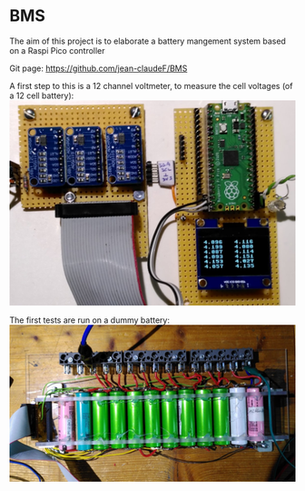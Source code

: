 # BMS
The aim of this project is to elaborate a battery mangement system based on a Raspi Pico controller

Git page: https://github.com/jean-claudeF/BMS

A first step to this is a 12 channel voltmeter, to measure the cell voltages (of a 12 cell battery):
![Picture](/12ch_voltmeter.jpg)

The first tests are run on a dummy battery:
![Picture](/dummy_batterie.jpg)

